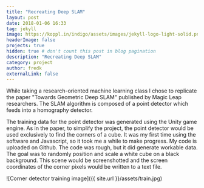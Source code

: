 ```yaml
---
title: "Recreating Deep SLAM"
layout: post
date: 2018-01-06 16:33
tag: jekyll
image: https://koppl.in/indigo/assets/images/jekyll-logo-light-solid.png
headerImage: false
projects: true
hidden: true # don't count this post in blog pagination
description: "Recreating Deep SLAM"
category: project
author: fredk
externalLink: false
---
```


While taking a research-oriented machine learning class I chose to replicate the paper "Towards Geometric Deep SLAM" published by Magic Leap researchers. The SLAM algorithm is composed of a point detector which feeds into a homography detector.

The training data for the point detector was generated using the Unity game engine. As in the paper, to simplify the project, the point detector would be used exclusively to find the corners of a cube. It was my first time using the software and Javascript, so it took me a while to make progress. My code is uploaded on Github. The code was rough, but it did generate workable data. The goal was to randomly position and scale a white cube on a black background. This scene would be screenshotted and the screen coordinates of the corner pixels would be written to a text file.

![Corner detector training image]({{ site.url }}/assets/train.jpg)
